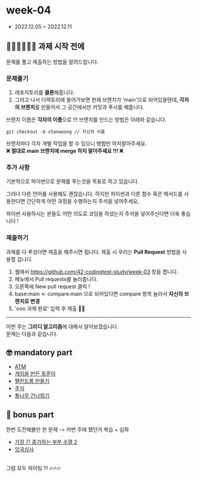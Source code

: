 # week-04

- 2022.12.05 ~ 2022.12.11

## 🧑🏻‍💻👩🏻‍💻 과제 시작 전에
문제를 풀고 제출하는 방법을 알려드립니다.


### 문제풀기

1. 레포지토리를 **클론**해줍니다.
2. 그러고 나서 디렉토리에 들어가보면 현재 브랜치가 'main'으로 되어있을텐데, **각자의 브랜치**를 만들어서 그 공간에서만 커밋과 푸시를 해줍니다.

브랜치 이름은 **각자의 이름**으로 !!! 브랜치를 만드는 방법은 아래와 같습니다.  
```git
git checkout -b chanwoong // 자신의 이름
```

브랜치마다 각자 개별 작업을 할 수 있으니 병합만 하지말아주세요.  
**❌ 절대로 main 브랜치에 merge 하지 말아주세요 !!! ❌**

### 추가 사항

기본적으로 파이썬으로 문제를 푸는것을 목표로 하고 있습니다.

그러나 다른 언어를 사용해도 괜찮습니다. 하지만 파이썬과 다른 함수 혹은 메서드를 사용한다면 간단하게 어떤 과정을 수행하는지 주석을 넣어주세요,

파이썬 사용하시는 분들도 어떤 의도로 코딩을 하셨는지 주석을 넣어주신다면 더욱 좋습니다 !

### 제출하기

과제를 다 푸셨다면 제출을 해주시면 됩니다. 제출 시 우리는 **Pull Request** 방법을 사용할 겁니다.

1. 웹에서 https://github.com/42-codingtest-study/week-03 창을 켭니다.
2. 메뉴에서 Pull requests를 눌러줍니다.
3. 오른쪽에 New pull request 클릭 !  
4. base:main <- compare:main 으로 되어있다면 compare 항목 눌러서 **자신의 브랜치로 변경**  
5. 'ooo 과제 완료' 입력 후 제출 👏🏻

---

이번 주는 **그리디 알고리즘**에 대해서 알아보겠습니다.  
문제는 다음과 같습니다.

## 🤓 mandatory part

- [ATM](https://www.acmicpc.net/problem/11399)
- [게임을 만든 동준이](https://www.acmicpc.net/problem/2847)
- [팰린드롬 만들기](https://www.acmicpc.net/problem/1213)
- [주식](https://www.acmicpc.net/problem/11501)
- [통나무 건너뛰기](https://www.acmicpc.net/problem/11497)

## 🧐 bonus part

한번 도전해볼만 한 문제 -> 저번 주에 했던거 복습 + 심화

- [가장 긴 증가하는 부분 수열 2](https://www.acmicpc.net/problem/12015)
- [입국심사](https://www.acmicpc.net/problem/3079)


<br>그럼 모두 파이팅 !!! 🔥🔥🔥
